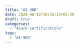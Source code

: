 ```yaml
---
title: "AI 900"
date: 2024-06-12T10:16:13+05:30
draft: true
categories:
  - "Azure certifications"
tags:
  - "AI-900"
---
```




